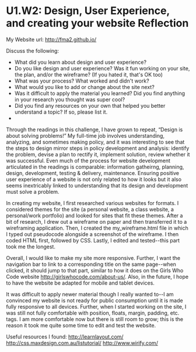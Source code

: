 # U1.W2: Design, User Experience, and creating your website Reflection

My Website url:  http://fma2.github.io/

Discuss the following:
* What did you learn about design and user experience? 
* Do you like design and user experience? Was it fun working on your site, the plan, and/or the wireframe? (If you hated it, that's OK too)
* What was your process? What worked and didn't work?
* What would you like to add or change about the site next?
* Was it difficult to apply the material you learned? Did you find anything in your research you thought was super cool?
* Did you find any resources on your own that helped you better understand a topic? If so, please list it.
*


Through the readings in this challenge, I have grown to repeat, “Design is about solving problems!”  My full-time job involves understanding, analyzing, and sometimes making policy, and it was interesting to see that the steps to design mirror steps in policy development and analysis: identify the problem, devise a plan to rectify it, implement solution, review whether it was successful.   Even much of the process for website development articulated in the readings is comparable: information gatheirng, planning, design, development, testing & delivery, maintenance.  Ensuring positive user experience of a website is not only related to how it looks but it also seems inextricably linked to understanding that its design and development must solve a problem.   

In creating my website, I first researched various websites for formats.  I considered themes for the site (a personal website, a class website, a personal/work portfolio) and looked for sites that fit these themes.  After a bit of research, I drew out a wireframe on paper and then transferred it to a wireframing application.  Then, I created the my_wireframe.html file in which I typed out pseudocode alongside a screenshot of the wireframe.  I then coded HTML first, followed by CSS.  Lastly, I edited and tested--this part took me the longest.  

Overall, I would like to make my site more responsive.  Further, I want the navigation bar to link to a corresponding title on the same page--when clicked, it should jump to that part, similar to how it does on the Girls Who Code website http://girlswhocode.com/about-us/.   Also, in the future, I hope to have the website be adapted for mobile and tablet devices.  

It was difficult to apply newer material though I really wanted to--I am convinced my website is not ready for public consumption until it is made fully responsive to all devices.  Further, when I started working on the site, I was still not fully comfortable with position, floats, margin, padding, etc. tags.  I am more comfortable now but there is still room to grow; this is the reason it took me quite some time to edit and test the website.

Useful resources I found:
http://learnlayout.com/
http://css.maxdesign.com.au/listutorial/
http://www.wirify.com/
